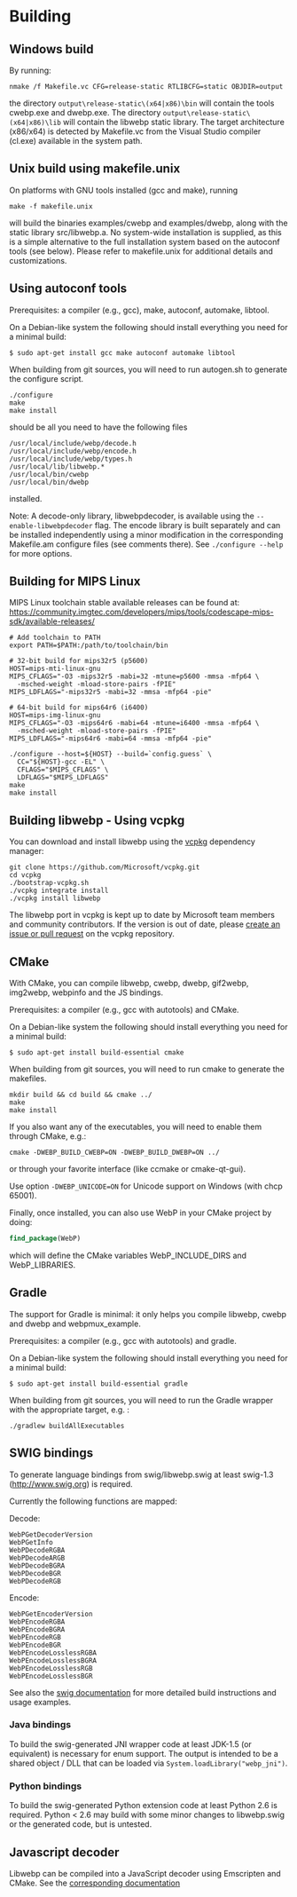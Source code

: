 # Building

## Windows build

By running:

```batch
nmake /f Makefile.vc CFG=release-static RTLIBCFG=static OBJDIR=output
```

the directory `output\release-static\(x64|x86)\bin` will contain the tools
cwebp.exe and dwebp.exe. The directory `output\release-static\(x64|x86)\lib`
will contain the libwebp static library. The target architecture (x86/x64) is
detected by Makefile.vc from the Visual Studio compiler (cl.exe) available in
the system path.

## Unix build using makefile.unix

On platforms with GNU tools installed (gcc and make), running

```shell
make -f makefile.unix
```

will build the binaries examples/cwebp and examples/dwebp, along with the static
library src/libwebp.a. No system-wide installation is supplied, as this is a
simple alternative to the full installation system based on the autoconf tools
(see below). Please refer to makefile.unix for additional details and
customizations.

## Using autoconf tools

Prerequisites: a compiler (e.g., gcc), make, autoconf, automake, libtool.

On a Debian-like system the following should install everything you need for a
minimal build:

```shell
$ sudo apt-get install gcc make autoconf automake libtool
```

When building from git sources, you will need to run autogen.sh to generate the
configure script.

```shell
./configure
make
make install
```

should be all you need to have the following files

```
/usr/local/include/webp/decode.h
/usr/local/include/webp/encode.h
/usr/local/include/webp/types.h
/usr/local/lib/libwebp.*
/usr/local/bin/cwebp
/usr/local/bin/dwebp
```

installed.

Note: A decode-only library, libwebpdecoder, is available using the
`--enable-libwebpdecoder` flag. The encode library is built separately and can
be installed independently using a minor modification in the corresponding
Makefile.am configure files (see comments there). See `./configure --help` for
more options.

## Building for MIPS Linux

MIPS Linux toolchain stable available releases can be found at:
https://community.imgtec.com/developers/mips/tools/codescape-mips-sdk/available-releases/

```shell
# Add toolchain to PATH
export PATH=$PATH:/path/to/toolchain/bin

# 32-bit build for mips32r5 (p5600)
HOST=mips-mti-linux-gnu
MIPS_CFLAGS="-O3 -mips32r5 -mabi=32 -mtune=p5600 -mmsa -mfp64 \
  -msched-weight -mload-store-pairs -fPIE"
MIPS_LDFLAGS="-mips32r5 -mabi=32 -mmsa -mfp64 -pie"

# 64-bit build for mips64r6 (i6400)
HOST=mips-img-linux-gnu
MIPS_CFLAGS="-O3 -mips64r6 -mabi=64 -mtune=i6400 -mmsa -mfp64 \
  -msched-weight -mload-store-pairs -fPIE"
MIPS_LDFLAGS="-mips64r6 -mabi=64 -mmsa -mfp64 -pie"

./configure --host=${HOST} --build=`config.guess` \
  CC="${HOST}-gcc -EL" \
  CFLAGS="$MIPS_CFLAGS" \
  LDFLAGS="$MIPS_LDFLAGS"
make
make install
```

## Building libwebp - Using vcpkg

You can download and install libwebp using the
[vcpkg](https://github.com/Microsoft/vcpkg) dependency manager:

    git clone https://github.com/Microsoft/vcpkg.git
    cd vcpkg
    ./bootstrap-vcpkg.sh
    ./vcpkg integrate install
    ./vcpkg install libwebp

The libwebp port in vcpkg is kept up to date by Microsoft team members and
community contributors. If the version is out of date, please
[create an issue or pull request](https://github.com/Microsoft/vcpkg) on the
vcpkg repository.

## CMake

With CMake, you can compile libwebp, cwebp, dwebp, gif2webp, img2webp, webpinfo
and the JS bindings.

Prerequisites: a compiler (e.g., gcc with autotools) and CMake.

On a Debian-like system the following should install everything you need for a
minimal build:

```shell
$ sudo apt-get install build-essential cmake
```

When building from git sources, you will need to run cmake to generate the
makefiles.

```shell
mkdir build && cd build && cmake ../
make
make install
```

If you also want any of the executables, you will need to enable them through
CMake, e.g.:

```shell
cmake -DWEBP_BUILD_CWEBP=ON -DWEBP_BUILD_DWEBP=ON ../
```

or through your favorite interface (like ccmake or cmake-qt-gui).

Use option `-DWEBP_UNICODE=ON` for Unicode support on Windows (with chcp 65001).

Finally, once installed, you can also use WebP in your CMake project by doing:

```cmake
find_package(WebP)
```

which will define the CMake variables WebP_INCLUDE_DIRS and WebP_LIBRARIES.

## Gradle

The support for Gradle is minimal: it only helps you compile libwebp, cwebp and
dwebp and webpmux_example.

Prerequisites: a compiler (e.g., gcc with autotools) and gradle.

On a Debian-like system the following should install everything you need for a
minimal build:

```shell
$ sudo apt-get install build-essential gradle
```

When building from git sources, you will need to run the Gradle wrapper with the
appropriate target, e.g. :

```shell
./gradlew buildAllExecutables
```

## SWIG bindings

To generate language bindings from swig/libwebp.swig at least swig-1.3
(http://www.swig.org) is required.

Currently the following functions are mapped:

Decode:

```
WebPGetDecoderVersion
WebPGetInfo
WebPDecodeRGBA
WebPDecodeARGB
WebPDecodeBGRA
WebPDecodeBGR
WebPDecodeRGB
```

Encode:

```
WebPGetEncoderVersion
WebPEncodeRGBA
WebPEncodeBGRA
WebPEncodeRGB
WebPEncodeBGR
WebPEncodeLosslessRGBA
WebPEncodeLosslessBGRA
WebPEncodeLosslessRGB
WebPEncodeLosslessBGR
```

See also the [swig documentation](../swig/README.md) for more detailed build
instructions and usage examples.

### Java bindings

To build the swig-generated JNI wrapper code at least JDK-1.5 (or equivalent) is
necessary for enum support. The output is intended to be a shared object / DLL
that can be loaded via `System.loadLibrary("webp_jni")`.

### Python bindings

To build the swig-generated Python extension code at least Python 2.6 is
required. Python < 2.6 may build with some minor changes to libwebp.swig or the
generated code, but is untested.

## Javascript decoder

Libwebp can be compiled into a JavaScript decoder using Emscripten and CMake.
See the [corresponding documentation](../README.md)
